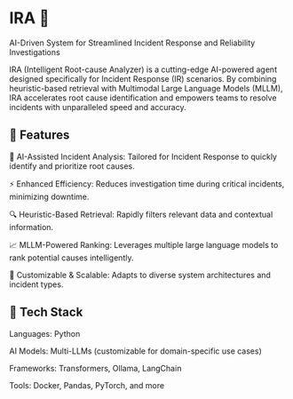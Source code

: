 # IRA 🚀

AI-Driven System for Streamlined Incident Response and Reliability Investigations

IRA (Intelligent Root-cause Analyzer) is a cutting-edge AI-powered agent designed specifically for Incident Response (IR) scenarios. By combining heuristic-based retrieval with Multimodal Large Language Models (MLLM), IRA accelerates root cause identification and empowers teams to resolve incidents with unparalleled speed and accuracy.

## 🌟 Features
🧠 AI-Assisted Incident Analysis: Tailored for Incident Response to quickly identify and prioritize root causes.

⚡ Enhanced Efficiency: Reduces investigation time during critical incidents, minimizing downtime.

🔍 Heuristic-Based Retrieval: Rapidly filters relevant data and contextual information.

📈 MLLM-Powered Ranking: Leverages multiple large language models to rank potential causes intelligently.

🤝 Customizable & Scalable: Adapts to diverse system architectures and incident types.


## 🔧 Tech Stack

Languages: Python

AI Models: Multi-LLMs (customizable for domain-specific use cases)

Frameworks: Transformers, Ollama, LangChain

Tools: Docker, Pandas, PyTorch, and more
